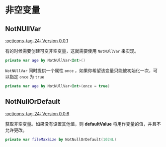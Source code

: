 # 非空变量

## NotNUllVar

[:octicons-tag-24: Version 0.0.1](https://ave.entropy2020.cn/version/VastCore/#001)

有的时候需要创建可变非空变量，这就需要使用 `NotNUllVar` 来实现。

```kotlin
private var age by NotNUllVar<Int>()
```

`NotNUllVar` 同时提供一个属性 `once` ，如果你希望该变量只能被初始化一次，可以指定 `once` 为 `true`

```kotlin
private var age by NotNUllVar<Int>(once = true)
```

## NotNullOrDefault

[:octicons-tag-24: Version 0.0.6](https://ave.entropy2020.cn/version/VastCore/#006)

获取非空变量。如果没有设置其他值，则 **defaultValue** 将用作变量的值，并且不允许更改。

```kotlin
private var fileMaxSize by NotNullOrDefault(1024L)
```
